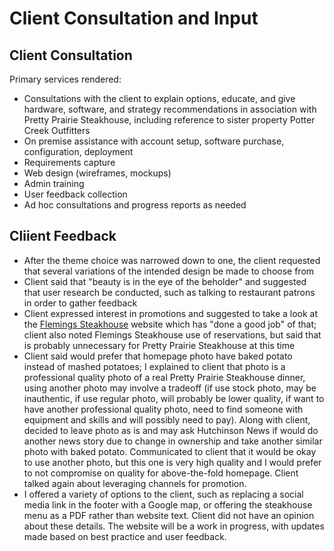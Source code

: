 # Client Consultation and Input

## Client Consultation

Primary services rendered:
* Consultations with the client to explain options, educate, and give hardware, software, and strategy recommendations in association with Pretty Prairie Steakhouse, including reference to sister property Potter Creek Outfitters
* On premise assistance with account setup, software purchase, configuration, deployment
* Requirements capture
* Web design (wireframes, mockups)
* Admin training
* User feedback collection
* Ad hoc consultations and progress reports as needed

## Cliient Feedback

* After the theme choice was narrowed down to one, the client requested that several variations of the intended design be made to choose from
* Client said that "beauty is in the eye of the beholder" and suggested that user research be conducted, such as talking to restaurant patrons in order to gather feedback
* Client expressed interest in promotions and suggested to take a look at the [Flemings Steakhouse](https://www.flemingssteakhouse.com) website which has "done a good job" of that; client also noted Flemings Steakhouse use of reservations, but said that is probably unnecessary for Pretty Prairie Steakhouse at this time
* Client said would prefer that homepage photo have baked potato instead of mashed potatoes; I explained to client that photo is a professional quality photo of a real Pretty Prairie Steakhouse dinner, using another photo may involve a tradeoff (if use stock photo, may be inauthentic, if use regular photo, will probably be lower quality, if want to have another professional quality photo, need to find someone with equipment and skills and will possibly need to pay). Along with client, decided to leave photo as is and may ask Hutchinson News if would do another news story due to change in ownership and take another similar photo with baked potato. Communicated to client that it would be okay to use another photo, but this one is very high quality and I would prefer to not compromise on quality for above-the-fold homepage. Client talked again about leveraging channels for promotion. 
* I offered a variety of options to the client, such as replacing a social media link in the footer with a Google map, or offering the steakhouse menu as a PDF rather than website text. Client did not have an opinion about these details. The website will be a work in progress, with updates made based on best practice and user feedback. 



